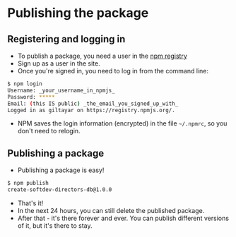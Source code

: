 # Publishing the package

## Registering and logging in

* To publish a package, you need a user in the [npm registry](https://www.npmjs.com/)
* Sign up as a user in the site.
* Once you're signed in, you need to log in from the command line:

```sh
$ npm login
Username: _your_username_in_npmjs_
Password: *****
Email: (this IS public) _the_email_you_signed_up_with_
Logged in as giltayar on https://registry.npmjs.org/.
```

* NPM saves the login information (encrypted) in the file `~/.npmrc`, so you don't need to relogin.

## Publishing a package

* Publishing a package is easy!

```sh
$ npm publish
create-softdev-directors-db@1.0.0
```

* That's it!
* In the next 24 hours, you can still delete the published package.
* After that - it's there forever and ever. You can publish different versions of it, but it's there to stay.


